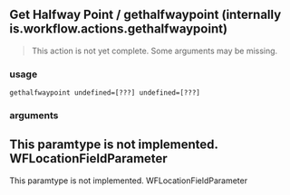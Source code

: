 
## Get Halfway Point / gethalfwaypoint (internally is.workflow.actions.gethalfwaypoint)

> This action is not yet complete. Some arguments may be missing.


### usage
`gethalfwaypoint undefined=[???] undefined=[???]`

### arguments
This paramtype is not implemented. WFLocationFieldParameter
---
This paramtype is not implemented. WFLocationFieldParameter
